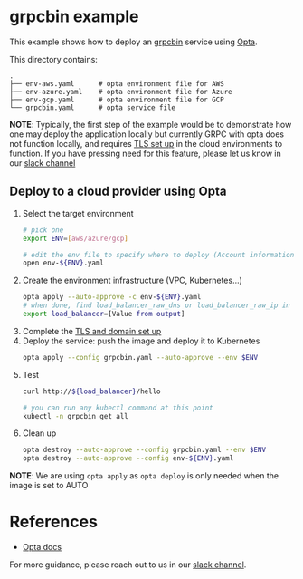# grpcbin example

This example shows how to deploy an [grpcbin](https://github.com/moul/grpcbin)
service using [Opta](https://github.com/run-x/opta).


This directory contains:

    .
    ├── env-aws.yaml      # opta environment file for AWS
    ├── env-azure.yaml    # opta environment file for Azure
    ├── env-gcp.yaml      # opta environment file for GCP
    └── grpcbin.yaml      # opta service file

**NOTE**: Typically, the first step of the example would be to demonstrate how one may deploy the application locally
but currently GRPC with opta does not function locally, and requires [TLS set up](http://run-x.gihub.io/tutorials/ingress/#setting-the-domain-for-an-environment-via-domain-delegation)
in the cloud environments to function. If you have pressing need for this feature, please let us know in our
[slack channel](https://slack.opta.dev)

## Deploy to a cloud provider using Opta

1. Select the target environment
    ```bash
    # pick one
    export ENV=[aws/azure/gcp]

    # edit the env file to specify where to deploy (Account information)
    open env-${ENV}.yaml 
    ```
2. Create the environment infrastructure (VPC, Kubernetes...)
    ```bash
    opta apply --auto-approve -c env-${ENV}.yaml
    # when done, find load_balancer_raw_dns or load_balancer_raw_ip in the output and save it
    export load_balancer=[Value from output]
    ```
3. Complete the [TLS and domain set up](http://run-x.gihub.io/tutorials/ingress/#setting-the-domain-for-an-environment-via-domain-delegation)
4. Deploy the service: push the image and deploy it to Kubernetes
    ```bash
    opta apply --config grpcbin.yaml --auto-approve --env $ENV
    ```
5. Test
    ```bash
    curl http://${load_balancer}/hello

    # you can run any kubectl command at this point
    kubectl -n grpcbin get all
    ```
6. Clean up
    ```bash
    opta destroy --auto-approve --config grpcbin.yaml --env $ENV
    opta destroy --auto-approve --config env-${ENV}.yaml
    ```   

**NOTE**: We are using `opta apply` as `opta deploy` is only needed when the image is set to AUTO

# References
* [Opta docs](https://docs.opta.dev)

For more guidance, please reach out to us in our [slack channel](https://slack.opta.dev).
